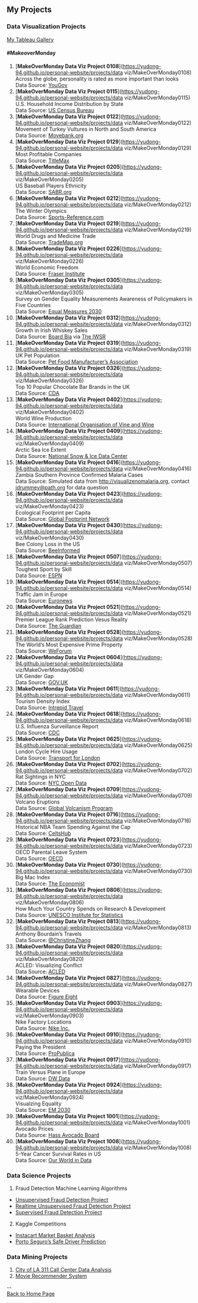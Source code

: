<head>
 <!-- Global site tag (gtag.js) - Google Analytics -->
<script async src="https://www.googletagmanager.com/gtag/js?id=UA-112502179-1"></script>
<script>
  window.dataLayer = window.dataLayer || [];
  function gtag(){dataLayer.push(arguments);}
  gtag('js', new Date());

  gtag('config', 'UA-112502179-1');
</script>
</head>

## My Projects

### Data Visualization Projects
[My Tableau Gallery](https://public.tableau.com/profile/yu.dong#!/)

#### \#MakeoverMonday
1. [**MakeOverMonday Data Viz Project 0108**](https://yudong-94.github.io/personal-website/projects/data viz/MakeOverMonday0108)  
Across the globe, personality is rated as more important than looks  
Data Source: [YouGov](https://d25d2506sfb94s.cloudfront.net/cumulus_uploads/document/ucgs0hwj7h/YouGov%20global%20partner%20preferences.pdf)  
2. [**MakeOverMonday Data Viz Project 0115**](https://yudong-94.github.io/personal-website/projects/data viz/MakeOverMonday0115)  
U.S. Household Income Distribution by State  
Data Source: [US Census Bureau](https://factfinder.census.gov/faces/nav/jsf/pages/index.xhtml)  
3. [**MakeOverMonday Data Viz Project 0122**](https://yudong-94.github.io/personal-website/projects/data viz/MakeOverMonday0122)  
Movement of Turkey Vultures in North and South America  
Data Source: [Movebank.org](http://movebank.org/)  
4. [**MakeOverMonday Data Viz Project 0129**](https://yudong-94.github.io/personal-website/projects/data viz/MakeOverMonday0129)  
Most Profitable Companies  
Data Source: [TitleMax](https://www.titlemax.com/) 
5. [**MakeOverMonday Data Viz Project 0205**](https://yudong-94.github.io/personal-website/projects/data viz/MakeOverMonday0205)  
US Baseball Players Ethnicity  
Data Source: [SABR.org](http://sabr.org/)  
6. [**MakeOverMonday Data Viz Project 0212**](https://yudong-94.github.io/personal-website/projects/data viz/MakeOverMonday0212)  
The Winter Olympics  
Data Source: [Sports-Reference.com](http://sports-reference.com/)  
7. [**MakeOverMonday Data Viz Project 0219**](https://yudong-94.github.io/personal-website/projects/data viz/MakeOverMonday0219)  
World Drugs and Medicine Trade  
Data Source: [TradeMap.org](http://www.trademap.org/Country_SelProduct_TS.aspx?nvpm=1|||||3004|||4|1|1|2|2|1|2|1|1) 
8. [**MakeOverMonday Data Viz Project 0226**](https://yudong-94.github.io/personal-website/projects/data viz/MakeOverMonday0226)  
World Economic Freedom  
Data Source: [Fraser Institute](https://www.fraserinstitute.org/economic-freedom/dataset)  
9. [**MakeOverMonday Data Viz Project 0305**](https://yudong-94.github.io/personal-website/projects/data viz/MakeOverMonday0305)  
Survey on Gender Equality Measurements Awareness of Policymakers in Five Countries  
Data Source: [Equal Measures 2030](http://www.equalmeasures2030.org/products/policymaker-report/)  
10. [**MakeOverMonday Data Viz Project 0312**](https://yudong-94.github.io/personal-website/projects/data viz/MakeOverMonday0312)  
Growth in Irish Whiskey Sales  
Data Source: [Board Bia](https://twitter.com/Bordbia) via [The IWSR](https://twitter.com/TheIWSR)    
11. [**MakeOverMonday Data Viz Project 0319**](https://yudong-94.github.io/personal-website/projects/data viz/MakeOverMonday0319)  
UK Pet Population  
Data Source: [Pet Food Manufacturer’s Association](https://www.pfma.org.uk/pet-population-2017)  
12. [**MakeOverMonday Data Viz Project 0326**](https://yudong-94.github.io/personal-website/projects/data viz/MakeOverMonday0326)  
Top 10 Popular Chocolate Bar Brands in the UK  
Data Source: [CDA](https://www.cda.eu/)   
13. [**MakeOverMonday Data Viz Project 0402**](https://yudong-94.github.io/personal-website/projects/data viz/MakeOverMonday0402)  
World Wine Production  
Data Source: [International Organisation of Vine and Wine](http://www.oiv.int/public/medias/5287/oiv-noteconjmars2017-en.pdf)  
14. [**MakeOverMonday Data Viz Project 0409**](https://yudong-94.github.io/personal-website/projects/data viz/MakeOverMonday0409)  
Arctic Sea Ice Extent  
Data Source: [National Snow & Ice Data Center](https://nsidc.org/)  
15. [**MakeOverMonday Data Viz Project 0416**](https://yudong-94.github.io/personal-website/projects/data viz/MakeOverMonday0416)  
Zambia Southern Province Confirmed Malaria Cases  
Data Source: Simulated data from http://visualizenomalaria.org, contact jdrummey@path.org for data question  
16. [**MakeOverMonday Data Viz Project 0423**](https://yudong-94.github.io/personal-website/projects/data viz/MakeOverMonday0423)  
Ecological Footprint per Capita  
Data Source: [Global Footprint Network](https://data.world/footprint/nfa-2018-edition)  
17. [**MakeOverMonday Data Viz Project 0430**](https://yudong-94.github.io/personal-website/projects/data viz/MakeOverMonday0430)  
Bee Colony Loss in the US  
Data Source: [BeeInformed](https://bip2.beeinformed.org/loss-map/)  
18. [**MakeOverMonday Data Viz Project 0507**](https://yudong-94.github.io/personal-website/projects/data viz/MakeOverMonday0507)  
Toughest Sport by Skill  
Data Source: [ESPN](http://www.espn.com/espn/page2/sportSkills)  
19. [**MakeOverMonday Data Viz Project 0514**](https://yudong-94.github.io/personal-website/projects/data viz/MakeOverMonday0514)  
Traffic Jam in Europe  
Data Source: [Euronews](http://www.euronews.com/2018/02/07/which-european-commuters-spend-the-most-time-in-traffic-jams-)  
20. [**MakeOverMonday Data Viz Project 0521**](https://yudong-94.github.io/personal-website/projects/data viz/MakeOverMonday0521)  
Premier League Rank Prediction Vesus Reality  
Data Source: [The Guardian](https://amp.theguardian.com/football/2018/may/15/premier-league-2017-18-season-predictions-versus-reality)  
21. [**MakeOverMonday Data Viz Project 0528**](https://yudong-94.github.io/personal-website/projects/data viz/MakeOverMonday0528)  
The World’s Most Expensive Prime Property  
Data Source: [WeForum](https://www.weforum.org/agenda/2018/04/chart-of-the-day-the-worlds-most-expensive-prime-property)  
22. [**MakeOverMonday Data Viz Project 0604**](https://yudong-94.github.io/personal-website/projects/data viz/MakeOverMonday0604)  
UK Gender Gap  
Data Source: [GOV.UK](https://www.gov.uk/report-gender-pay-gap-data)  
23. [**MakeOverMonday Data Viz Project 0611**](https://yudong-94.github.io/personal-website/projects/data viz/MakeOverMonday0611)  
Tourism Density Index  
Data Source: [Intrepid Travel](https://intrepidgroup.bynder.com/transfer/bdd0abcac448329ed4c9057327b6ca660742e4b5ea16f18bd5a343b2c6d0d0c8)  
24. [**MakeOverMonday Data Viz Project 0618**](https://yudong-94.github.io/personal-website/projects/data viz/MakeOverMonday0618)  
U.S. Influenza Surveillance Report  
Data Source: [CDC](https://gis.cdc.gov/grasp/fluview/fluportaldashboard.html)  
25. [**MakeOverMonday Data Viz Project 0625**](https://yudong-94.github.io/personal-website/projects/data viz/MakeOverMonday0625)  
London Cycle Hire Usage  
Data Source: [Transport for London](http://cycling.data.tfl.gov.uk/)  
26. [**MakeOverMonday Data Viz Project 0702**](https://yudong-94.github.io/personal-website/projects/data viz/MakeOverMonday0702)  
Rat Sightings in NYC  
Data Source: [NYC Open Data](https://nycopendata.socrata.com/Social-Services/Rat-Sightings/3q43-55fe/data)  
27. [**MakeOverMonday Data Viz Project 0709**](https://yudong-94.github.io/personal-website/projects/data viz/MakeOverMonday0709)  
Volcano Eruptions  
Data Source: [Global Volcanism Program](https://volcano.si.edu/list_volcano_holocene.cfm)  
28. [**MakeOverMonday Data Viz Project 0716**](https://yudong-94.github.io/personal-website/projects/data viz/MakeOverMonday0716)  
Historical NBA Team Spending Against the Cap  
Data Source: [CeltsHub](http://www.celticshub.com/2017/12/07/nba-player-salaries-1991-2017/)  
29. [**MakeOverMonday Data Viz Project 0723**](https://yudong-94.github.io/personal-website/projects/data viz/MakeOverMonday0723)  
OECD Parental Leave System  
Data Source: [OECD](https://www.oecd.org/els/soc/PF2_1_Parental_leave_systems.pdf)  
30. [**MakeOverMonday Data Viz Project 0730**](https://yudong-94.github.io/personal-website/projects/data viz/MakeOverMonday0730)  
Big Mac Index  
Data Source: [The Economist](https://github.com/TheEconomist/big-mac-data/tree/master/output-data)  
31. [**MakeOverMonday Data Viz Project 0806**](https://yudong-94.github.io/personal-website/projects/data viz/MakeOverMonday0806)  
How Much Your Country Spends on Research & Development  
Data Source: [UNESCO Institute for Statistics](http://data.uis.unesco.org/Index.aspx?DataSetCode=SCN_DS)  
32. [**MakeOverMonday Data Viz Project 0813**](https://yudong-94.github.io/personal-website/projects/data viz/MakeOverMonday0813)  
Anthony Bourdain’s Travels  
Data Source: [@ChristineZhang](https://twitter.com/christinezhang)  
33. [**MakeOverMonday Data Viz Project 0820**](https://yudong-94.github.io/personal-website/projects/data viz/MakeOverMonday0820)  
ACLED: Visualizing Conflict  
Data Source: [ACLED](https://www.acleddata.com/data/)  
34. [**MakeOverMonday Data Viz Project 0827**](https://yudong-94.github.io/personal-website/projects/data viz/MakeOverMonday0827)  
Wearable Devices  
Data Source: [Figure Eight](https://www.crowdflower.com/data-for-everyone/)  
35. [**MakeOverMonday Data Viz Project 0903**](https://yudong-94.github.io/personal-website/projects/data viz/MakeOverMonday0903)  
Nike Factory Locations  
Data Source: [Nike Inc.](http://manufacturingmap.nikeinc.com/)  
36. [**MakeOverMonday Data Viz Project 0910**](https://yudong-94.github.io/personal-website/projects/data viz/MakeOverMonday0910)  
Paying the President  
Data Source: [ProPublica](https://www.propublica.org/datastore/dataset/spending-at-trump-properties) 
37. [**MakeOverMonday Data Viz Project 0917**](https://yudong-94.github.io/personal-website/projects/data viz/MakeOverMonday0917)  
Train Versus Plane in Europe  
Data Source: [DW Data](https://github.com/dw-data/travel-cost) 
38. [**MakeOverMonday Data Viz Project 0924**](https://yudong-94.github.io/personal-website/projects/data viz/MakeOverMonday0924)  
Visualzing Equality  
Data Source: [EM 2030](http://data.em2030.org/wp-content/uploads/2018/09/EM2030-2018-Global-Report.pdf) 
39. [**MakeOverMonday Data Viz Project 1001**](https://yudong-94.github.io/personal-website/projects/data viz/MakeOverMonday1001)  
Avocado Prices  
Data Source: [Hass Avocado Board](http://www.hassavocadoboard.com/retail/volume-and-price-data) 
40. [**MakeOverMonday Data Viz Project 1008**](https://yudong-94.github.io/personal-website/projects/data viz/MakeOverMonday1008)  
5-Year Cancer Survival Rates in US  
Data Source: [Our World in Data](https://ourworldindata.org/cancer#are-death-rates-from-cancer-rising)


### Data Science Projects
1. Fraud Detection Machine Learning Algorithms
 - [Unsupervised Fraud Detection Project](https://github.com/yudong-94/Unsupervised-Fraud-Detection-Algorithm)
 - [Realtime Unsupervised Fraud Detection Project](https://github.com/yudong-94/Realtime-Unsupervised-Fraud-Detection-Algorithm)
 - [Supervised Fraud Detection Project](https://github.com/yudong-94/Supervised-Fraud-Detection-Algorithm)
2. Kaggle Competitions
 - [Instacart Market Basket Analysis](https://github.com/yudong-94/Kaggle-Instacart-Market-Basket-Analysis)
 - [Porto Seguro’s Safe Driver Prediction](https://github.com/yudong-94/Kaggle-Safe-Driver-Prediction)

### Data Mining Projects
1. [City of LA 311 Call Center Data Analysis](https://github.com/yudong-94/City-of-LA-311-Call-Center-Data-Analysis)
2. [Movie Recommender System](https://github.com/yudong-94/My-Movie-Recommender)

--  
<a href="https://yudong-94.github.io/personal-website/" title="Back to Home Page">Back to Home Page</a>
